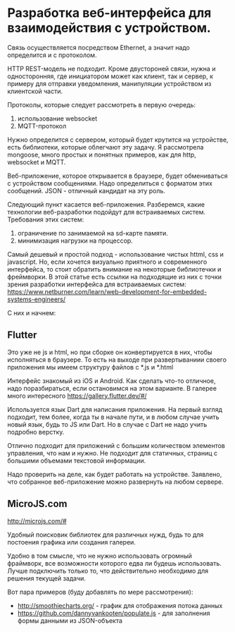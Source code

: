# Разработка веб-интерфейса для взаимодействия с устройством.

Связь осуществляется посредством Ethernet, а значит  надо определится и с протоколом.

HTTP REST-модель не подходит. Кроме двустороней связи, нужна и односторонняя, где инициатором может как клиент, так и сервер,
к примеру для отправки уведомления, манипуляции устройством из клиентской части.

Протоколы, которые следует рассмотреть в первую очередь:
1. использование websocket
2. MQTT-протокол

Нужно определится с сервером, который будет крутится на устройстве, есть библиотеки, которые облегчают эту задачу.
Я рассмотрела mongoose, много простых и понятных примеров, как для http, websocket и MQTT.

Веб-приложение, которое открывается в браузере, будет обмениваться с устройством сообщениями. Надо определиться с форматом этих сообщений. 
JSON - отличный кандидат на эту роль. 

Следующий пункт касается веб-приложения. Разберемся, какие технологии веб-разработки подойдут для встраиваемых систем.
Требования этих систем:
1. ограничение по занимаемой на sd-карте памяти.
2. минимизация нагрузки на процессор.

Самый дешевый и простой подход - использование чистых httml, css и javascript. Но, если хочется визуально приятного и современного интерфейса, то
стоит обратить внимание на некоторые библиотечки и фреймворки.
В этой статье есть ссылки на подходящие из них с точки зрения разработки интерфейса для встраиваемых систем: https://www.netburner.com/learn/web-development-for-embedded-systems-engineers/

С них и начнем:


## Flutter

Это уже не js и html, но при сборке он конвертируется в них, чтобы исполняться в браузере. То есть на выходе при развертываниии
своего приложения мы имеем структуру файлов с *.js и *.html

Интерфейс знакомый из iOS и Android. Как сделать что-то отличное, надо поразбираться, если остановимся на этом варианте.
В галерее много интересного https://gallery.flutter.dev/#/

Используется язык Dart для написания приложения. На первый взгляд подходит, тем более, когда ты в начале пути, и в любом случае учить новый язык, будь то JS или Dart.
Но в случае с Dart не надо учить подробно верстку.

Отлично подходит для приложений с большим количеством элементов управления, что нам и нужно. Не подходит для статичных, страниц с большими объемами текстовой информации.

Надо проверить на деле, как будет работать на устройстве. Заявлено, что собранное веб-приложение можно развернуть на любом сервере.

## MicroJS.com

http://microjs.com/#

Удобный поисковик библиотек для различных нужд, будь то для постоения графика или создания галереи.

Удобно в том смысле, что не нужно использовать огромный фраймворк, все возможности которого едва ли будешь использовать. Лучше подключить только то, что действительно необходимо для решения текущей задачи.

Вот пара примеров (буду добавлять по мере рассмотрения):
* http://smoothiecharts.org/ - график для отображения потока данных
* https://github.com/dannyvankooten/populate.js - для заполнения формы данными из JSON-объекта
